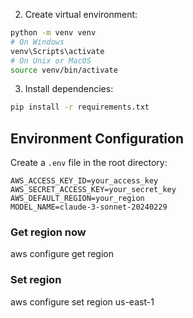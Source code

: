 2. Create virtual environment:

```bash
python -m venv venv
# On Windows
venv\Scripts\activate
# On Unix or MacOS
source venv/bin/activate
```

3. Install dependencies:

```bash
pip install -r requirements.txt
```

## Environment Configuration

Create a `.env` file in the root directory:

```
AWS_ACCESS_KEY_ID=your_access_key
AWS_SECRET_ACCESS_KEY=your_secret_key
AWS_DEFAULT_REGION=your_region
MODEL_NAME=claude-3-sonnet-20240229
```

### Get region now

aws configure get region

### Set region

aws configure set region us-east-1
